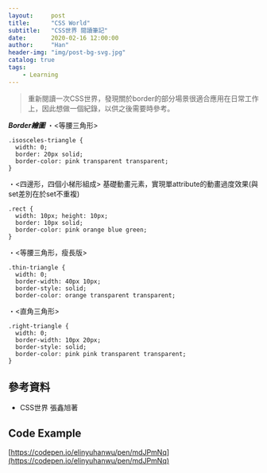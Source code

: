 ```yaml
---
layout:     post
title:      "CSS World"
subtitle:   "CSS世界 閱讀筆記"
date:       2020-02-16 12:00:00
author:     "Han"
header-img: "img/post-bg-svg.jpg"
catalog: true
tags:
    - Learning
---
```

> 重新閱讀一次CSS世界，發現關於border的部分場景很適合應用在日常工作上，因此想做一個紀錄，以供之後需要時參考。

***Border繪圖***
・<等腰三角形>

```
.isosceles-triangle {
  width: 0;
  border: 20px solid;
  border-color: pink transparent transparent;
}
```

・<四邊形，四個小梯形組成>
基礎動畫元素，實現單attribute的動畫過度效果(與set差別在於set不重複)
```
.rect {
  width: 10px; height: 10px;
  border: 10px solid;
  border-color: pink orange blue green;
}
```

・<等腰三角形，瘦長版>
```
.thin-triangle {
  width: 0;
  border-width: 40px 10px;
  border-style: solid;
  border-color: orange transparent transparent;
```

・<直角三角形>
```
.right-triangle {
  width: 0;
  border-width: 10px 20px;
  border-style: solid;
  border-color: pink pink transparent transparent;
}
```


## 參考資料

* CSS世界 張鑫旭著

## Code Example
[https://codepen.io/elinyuhanwu/pen/mdJPmNq](https://codepen.io/elinyuhanwu/pen/mdJPmNq)
